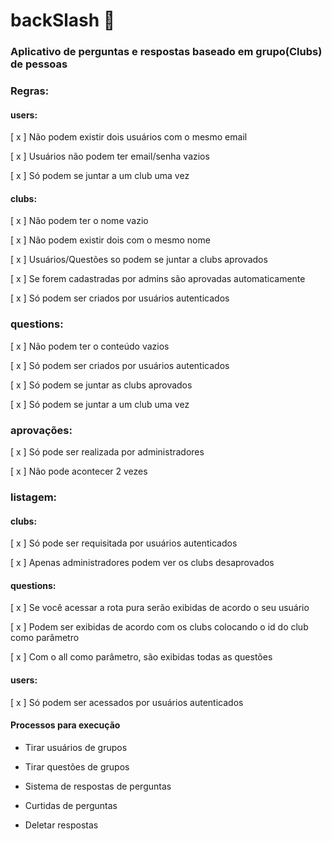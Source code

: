 # backSlash 📨

### Aplicativo de perguntas e respostas baseado em grupo(Clubs) de pessoas

### Regras: 

#### users:

[ x ] Não podem existir dois usuários com o mesmo email

[ x ] Usuários não podem ter email/senha vazios

[ x ] Só podem se juntar a um club uma vez 



#### clubs: 

[ x ] Não podem ter o nome vazio

[ x ] Não podem existir dois com o mesmo nome

[ x ] Usuários/Questões so podem se juntar a clubs aprovados 

[ x ] Se forem cadastradas por admins são aprovadas automaticamente

[ x ] Só podem ser criados por usuários autenticados


### questions:

[ x ] Não podem ter o conteúdo vazios

[ x ] Só podem ser criados por usuários autenticados

[ x ] Só podem se juntar as clubs aprovados

[ x ] Só podem se juntar a um club uma vez

### aprovações:

[ x ] Só pode ser realizada por administradores 

[ x ] Não pode acontecer 2 vezes

### listagem: 

#### clubs:

[ x ] Só pode ser requisitada por usuários autenticados 

[ x ] Apenas administradores podem ver os clubs desaprovados

#### questions:

[ x ] Se você acessar a rota pura serão exibidas de acordo o seu usuário

[ x ] Podem ser exibidas de acordo com os clubs colocando o id do club como parâmetro

[ x ] Com o all como parâmetro, são exibidas todas as questões


#### users: 

[ x ] Só podem ser acessados por usuários autenticados




#### Processos para execução

- Tirar usuários de grupos

- Tirar questões de grupos

- Sistema de respostas de perguntas 

- Curtidas de perguntas

- Deletar respostas




